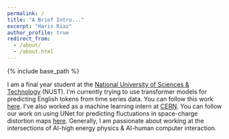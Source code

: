 ```yaml
---
permalink: /
title: "A Brief Intro..."
excerpt: "Haris Riaz"
author_profile: true
redirect_from: 
  - /about/
  - /about.html
---
```


{% include base_path %}

I am a final year student at the [National University of Sciences & Technology](https://nust.edu.pk/) (NUST). I'm currently trying to use transformer models for predicting English tokens from time series data. You can follow this work [here](https://github.com/harisriaz17/Transformers-for-In-Air-Handwriting-Recognition). I've also worked as a machine learning intern at [CERN](https://home.cern/). You can follow our work on using UNet for predicting fluctuations in space-charge distortion maps [here](https://github.com/harisriaz17/TPCwithDNN). Generally, I am passionate about working at the intersections of AI-high energy physics & AI-human computer interaction.

